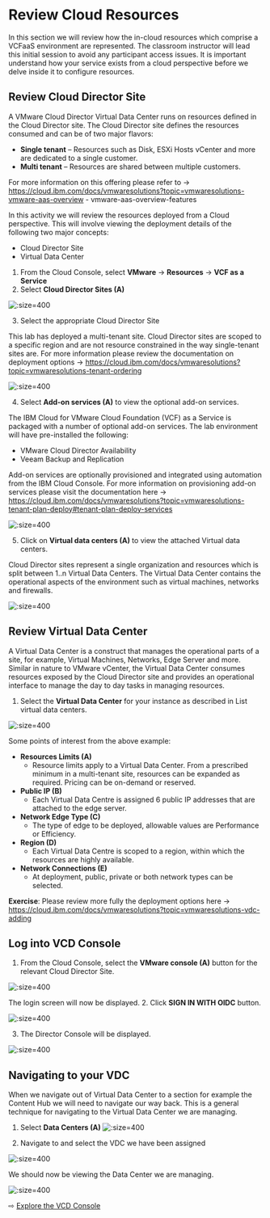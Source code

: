 # Review Cloud Resources

In this section we will review how the in-cloud resources which comprise a VCFaaS environment are represented. The classroom instructor will lead this initial session to avoid any participant access issues.
It is important understand how your service exists from a cloud perspective before we delve inside it to configure resources.

## Review Cloud Director Site

A VMware Cloud Director Virtual Data Center runs on resources defined in the Cloud Director site. The Cloud Director site defines the resources consumed and can be of two major flavors: 
* **Single tenant** – Resources such as Disk, ESXi Hosts vCenter and more are dedicated to a single customer.
* **Multi tenant** – Resources are shared between multiple customers.

For more information on this offering please refer to -> https://cloud.ibm.com/docs/vmwaresolutions?topic=vmwaresolutions-vmware-aas-overview - vmware-aas-overview-features

In this activity we will review the resources deployed from a Cloud perspective. This will involve viewing the deployment details of the following two major concepts:
*	Cloud Director Site
*	Virtual Data Center

1.	From the Cloud Console, select **VMware** -> **Resources** -> **VCF as a Service**
2.	Select **Cloud Director Sites (A)**

  ![](images/30-cloud-director-site.jpg ':size=400')
 
3.	Select the appropriate Cloud Director Site
 
This lab has deployed a multi-tenant site. Cloud Director sites are scoped to a specific region and are not resource constrained in the way single-tenant sites are. 
For more information please review the documentation on deployment options -> https://cloud.ibm.com/docs/vmwaresolutions?topic=vmwaresolutions-tenant-ordering

  ![](images/30-cloud-director-site-details.png ':size=400')

4.	Select **Add-on services (A)** to view the optional add-on services.
 
The IBM Cloud for VMware Cloud Foundation (VCF) as a Service is packaged with a number of optional add-on services. The lab environment will have pre-installed the following:
*	VMware Cloud Director Availability
*	Veeam Backup and Replication

Add-on services are optionally provisioned and integrated using automation from the IBM Cloud Console. 
For more information on provisioning add-on services please visit the documentation here -> https://cloud.ibm.com/docs/vmwaresolutions?topic=vmwaresolutions-tenant-plan-deploy#tenant-plan-deploy-services

  ![](images/30-cloud-director-add-on.jpg ':size=400')

5.	Click on **Virtual data centers (A)** to view the attached Virtual data centers.
 
Cloud Director sites represent a single organization and resources which is split between 1..n Virtual Data Centers. 
The Virtual Data Center contains the operational aspects of the environment such as virtual machines, networks and firewalls.

  ![](images/30-cloud-director-vdc.jpg ':size=400')

## Review Virtual Data Center
A Virtual Data Center is a construct that manages the operational parts of a site, for example, Virtual Machines, Networks, Edge Server and more. Similar in nature to VMware vCenter, the Virtual Data Center consumes resources exposed by the Cloud Director site and provides an operational interface to manage the day to day tasks in managing resources.

1.	Select the **Virtual Data Center** for your instance as described in List virtual data centers.
 
  ![](images/30-cloud-director-vdc-site-details.jpg ':size=400') 

Some points of interest from the above example:
* **Resources Limits (A)**	
  * Resource limits apply to a Virtual Data Center. From a prescribed minimum in a multi-tenant site, resources can be expanded as required.  Pricing can be on-demand or reserved.
* **Public IP (B)**	
  * Each Virtual Data Centre is assigned 6 public IP addresses that are attached to the edge server.
* **Network Edge Type (C)**	
  * The type of edge to be deployed, allowable values are Performance or Efficiency.
* **Region (D)**	
  * Each Virtual Data Centre is scoped to a region, within which the resources are highly available.
* **Network Connections (E)**	
  * At deployment, public, private or both network types can be selected.

**Exercise**: Please review more fully the deployment options here -> https://cloud.ibm.com/docs/vmwaresolutions?topic=vmwaresolutions-vdc-adding

## Log into VCD Console
1.	From the Cloud Console, select the **VMware console (A)** button for the relevant Cloud Director Site.

  ![](images/30-cloud-director-site-console.jpg ':size=400') 

The login screen will now be displayed.
2.	Click  **SIGN IN WITH OIDC** button.

  ![](images/30-cloud-director-oidc.jpg ':size=400') 
 

3.	The Director Console will be displayed.
 
  ![](images/30-cloud-director-console-instance.jpg ':size=400') 

## Navigating to your VDC
When we navigate out of Virtual Data Center to a section for example the Content Hub we will need to navigate our way back. This is a general technique for navigating to the Virtual Data Center we are managing.
1.	Select **Data Centers (A)**
  ![](images/30-cloud-director-console-dc.jpg ':size=400') 
 
2.	Navigate to and select the VDC we have been assigned

  ![](images/30-cloud-director-console-2.jpg ':size=400') 
 
We should now be viewing the Data Center we are managing.
 
  ![](images/30-cloud-director-console-instance.jpg ':size=400') 



⇨ [Explore the VCD Console](40-vcd-console.md)